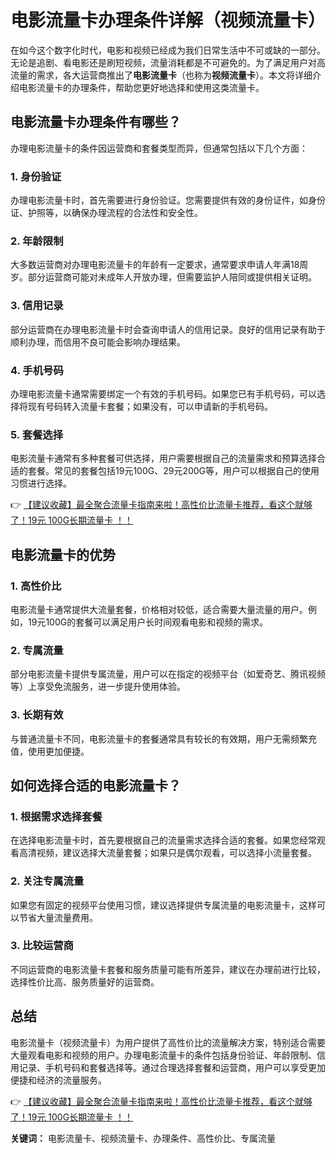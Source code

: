 # 电影流量卡办理条件详解（视频流量卡）

在如今这个数字化时代，电影和视频已经成为我们日常生活中不可或缺的一部分。无论是追剧、看电影还是刷短视频，流量消耗都是不可避免的。为了满足用户对高流量的需求，各大运营商推出了**电影流量卡**（也称为**视频流量卡**）。本文将详细介绍电影流量卡的办理条件，帮助您更好地选择和使用这类流量卡。

## 电影流量卡办理条件有哪些？

办理电影流量卡的条件因运营商和套餐类型而异，但通常包括以下几个方面：

### 1. 身份验证
办理电影流量卡时，首先需要进行身份验证。您需要提供有效的身份证件，如身份证、护照等，以确保办理流程的合法性和安全性。

### 2. 年龄限制
大多数运营商对办理电影流量卡的年龄有一定要求，通常要求申请人年满18周岁。部分运营商可能对未成年人开放办理，但需要监护人陪同或提供相关证明。

### 3. 信用记录
部分运营商在办理电影流量卡时会查询申请人的信用记录。良好的信用记录有助于顺利办理，而信用不良可能会影响办理结果。

### 4. 手机号码
办理电影流量卡通常需要绑定一个有效的手机号码。如果您已有手机号码，可以选择将现有号码转入流量卡套餐；如果没有，可以申请新的手机号码。

### 5. 套餐选择
电影流量卡通常有多种套餐可供选择，用户需要根据自己的流量需求和预算选择合适的套餐。常见的套餐包括19元100G、29元200G等，用户可以根据自己的使用习惯进行选择。

👉 [【建议收藏】最全聚合流量卡指南来啦！高性价比流量卡推荐，看这个就够了！19元 100G长期流量卡 ！！](https://bit.ly/Liuliangka)

## 电影流量卡的优势

### 1. 高性价比
电影流量卡通常提供大流量套餐，价格相对较低，适合需要大量流量的用户。例如，19元100G的套餐可以满足用户长时间观看电影和视频的需求。

### 2. 专属流量
部分电影流量卡提供专属流量，用户可以在指定的视频平台（如爱奇艺、腾讯视频等）上享受免流服务，进一步提升使用体验。

### 3. 长期有效
与普通流量卡不同，电影流量卡的套餐通常具有较长的有效期，用户无需频繁充值，使用更加便捷。

## 如何选择合适的电影流量卡？

### 1. 根据需求选择套餐
在选择电影流量卡时，首先要根据自己的流量需求选择合适的套餐。如果您经常观看高清视频，建议选择大流量套餐；如果只是偶尔观看，可以选择小流量套餐。

### 2. 关注专属流量
如果您有固定的视频平台使用习惯，建议选择提供专属流量的电影流量卡，这样可以节省大量流量费用。

### 3. 比较运营商
不同运营商的电影流量卡套餐和服务质量可能有所差异，建议在办理前进行比较，选择性价比高、服务质量好的运营商。

## 总结

电影流量卡（视频流量卡）为用户提供了高性价比的流量解决方案，特别适合需要大量观看电影和视频的用户。办理电影流量卡的条件包括身份验证、年龄限制、信用记录、手机号码和套餐选择等。通过合理选择套餐和运营商，用户可以享受更加便捷和经济的流量服务。

👉 [【建议收藏】最全聚合流量卡指南来啦！高性价比流量卡推荐，看这个就够了！19元 100G长期流量卡 ！！](https://bit.ly/Liuliangka)

**关键词：** 电影流量卡、视频流量卡、办理条件、高性价比、专属流量